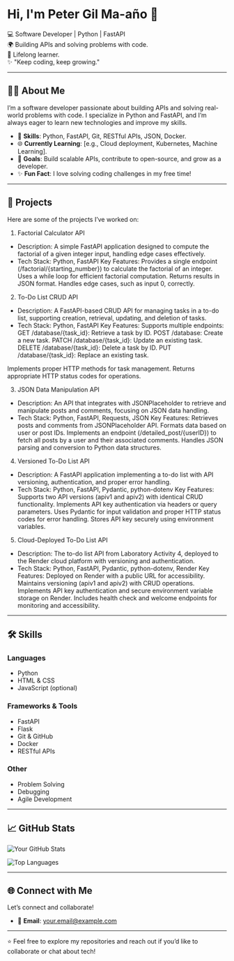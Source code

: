 # Hi, I'm Peter Gil Ma-año 👋

💻 Software Developer | Python | FastAPI  
🌍 Building APIs and solving problems with code.  
📖 Lifelong learner.  
✨ "Keep coding, keep growing."  

---

## 👨‍💻 About Me

I’m a software developer passionate about building APIs and solving real-world problems with code. I specialize in Python and FastAPI, and I’m always eager to learn new technologies and improve my skills.  

- 🔧 **Skills**: Python, FastAPI, Git, RESTful APIs, JSON, Docker.  
- 🌐 **Currently Learning**: [e.g., Cloud deployment, Kubernetes, Machine Learning].  
- 🎯 **Goals**: Build scalable APIs, contribute to open-source, and grow as a developer.  
- ✨ **Fun Fact**: I love solving coding challenges in my free time!  

---

## 🚀 Projects

Here are some of the projects I’ve worked on:

1. Factorial Calculator API
- Description: A simple FastAPI application designed to compute the factorial of a given integer input, handling edge cases effectively.
- Tech Stack: Python, FastAPI
Key Features:
Provides a single endpoint (/factorial/{starting_number}) to calculate the factorial of an integer.
Uses a while loop for efficient factorial computation.
Returns results in JSON format.
Handles edge cases, such as input 0, correctly.

2. To-Do List CRUD API
- Description: A FastAPI-based CRUD API for managing tasks in a to-do list, supporting creation, retrieval, updating, and deletion of tasks.
- Tech Stack: Python, FastAPI
Key Features:
Supports multiple endpoints:
GET /database/{task_id}: Retrieve a task by ID.
POST /database: Create a new task.
PATCH /database/{task_id}: Update an existing task.
DELETE /database/{task_id}: Delete a task by ID.
PUT /database/{task_id}: Replace an existing task.

Implements proper HTTP methods for task management.
Returns appropriate HTTP status codes for operations.

3. JSON Data Manipulation API
- Description: An API that integrates with JSONPlaceholder to retrieve and manipulate posts and comments, focusing on JSON data handling.
- Tech Stack: Python, FastAPI, Requests, JSON
Key Features:
Retrieves posts and comments from JSONPlaceholder API.
Formats data based on user or post IDs.
Implements an endpoint (/detailed_post/{userID}) to fetch all posts by a user and their associated comments.
Handles JSON parsing and conversion to Python data structures.

4. Versioned To-Do List API
- Description: A FastAPI application implementing a to-do list with API versioning, authentication, and proper error handling.
- Tech Stack: Python, FastAPI, Pydantic, python-dotenv
Key Features:
Supports two API versions (apiv1 and apiv2) with identical CRUD functionality.
Implements API key authentication via headers or query parameters.
Uses Pydantic for input validation and proper HTTP status codes for error handling.
Stores API key securely using environment variables.

5. Cloud-Deployed To-Do List API
- Description: The to-do list API from Laboratory Activity 4, deployed to the Render cloud platform with versioning and authentication.
- Tech Stack: Python, FastAPI, Pydantic, python-dotenv, Render
Key Features:
Deployed on Render with a public URL for accessibility.
Maintains versioning (apiv1 and apiv2) with CRUD operations.
Implements API key authentication and secure environment variable storage on Render.
Includes health check and welcome endpoints for monitoring and accessibility.


---

## 🛠️ Skills

### Languages
- Python  
- HTML & CSS  
- JavaScript (optional)  

### Frameworks & Tools
- FastAPI  
- Flask  
- Git & GitHub  
- Docker  
- RESTful APIs  

### Other
- Problem Solving  
- Debugging  
- Agile Development  

---

## 📈 GitHub Stats

![Your GitHub Stats](https://github-readme-stats.vercel.app/api?username=Ma-ano&show_icons=true&theme=radical)

![Top Languages](https://github-readme-stats.vercel.app/api/top-langs/?username=Ma-ano&layout=compact&theme=radical)

---

## 🌐 Connect with Me

Let’s connect and collaborate!  

- 📧 **Email**: [your.email@example.com](mailto:your.email@example.com)  

---

⭐️ Feel free to explore my repositories and reach out if you’d like to collaborate or chat about tech!
